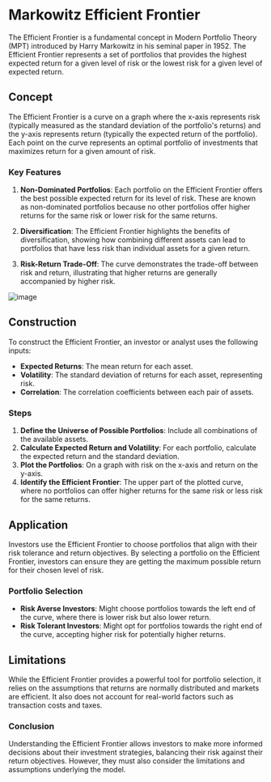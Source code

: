 # Markowitz Efficient Frontier

The Efficient Frontier is a fundamental concept in Modern Portfolio Theory (MPT) introduced by Harry Markowitz in his seminal paper in 1952. The Efficient Frontier represents a set of portfolios that provides the highest expected return for a given level of risk or the lowest risk for a given level of expected return.

## Concept

The Efficient Frontier is a curve on a graph where the x-axis represents risk (typically measured as the standard deviation of the portfolio's returns) and the y-axis represents return (typically the expected return of the portfolio). Each point on the curve represents an optimal portfolio of investments that maximizes return for a given amount of risk.

### Key Features

1. **Non-Dominated Portfolios**: Each portfolio on the Efficient Frontier offers the best possible expected return for its level of risk. These are known as non-dominated portfolios because no other portfolios offer higher returns for the same risk or lower risk for the same returns.

2. **Diversification**: The Efficient Frontier highlights the benefits of diversification, showing how combining different assets can lead to portfolios that have less risk than individual assets for a given return.

3. **Risk-Return Trade-Off**: The curve demonstrates the trade-off between risk and return, illustrating that higher returns are generally accompanied by higher risk.

![image](https://www.google.com/url?sa=i&url=https%3A%2F%2Fikeikokwu.com%2F2012%2F04%2F09%2Fthe-efficient-frontier%2F&psig=AOvVaw0ZSkwsXfQ-8oLS4hhf317T&ust=1713976898445000&source=images&cd=vfe&opi=89978449&ved=0CBIQjRxqFwoTCPjur9Tj2IUDFQAAAAAdAAAAABAJ)

## Construction

To construct the Efficient Frontier, an investor or analyst uses the following inputs:

- **Expected Returns**: The mean return for each asset.
- **Volatility**: The standard deviation of returns for each asset, representing risk.
- **Correlation**: The correlation coefficients between each pair of assets.

### Steps

1. **Define the Universe of Possible Portfolios**: Include all combinations of the available assets.
2. **Calculate Expected Return and Volatility**: For each portfolio, calculate the expected return and the standard deviation.
3. **Plot the Portfolios**: On a graph with risk on the x-axis and return on the y-axis.
4. **Identify the Efficient Frontier**: The upper part of the plotted curve, where no portfolios can offer higher returns for the same risk or less risk for the same returns.

## Application

Investors use the Efficient Frontier to choose portfolios that align with their risk tolerance and return objectives. By selecting a portfolio on the Efficient Frontier, investors can ensure they are getting the maximum possible return for their chosen level of risk.

### Portfolio Selection

- **Risk Averse Investors**: Might choose portfolios towards the left end of the curve, where there is lower risk but also lower return.
- **Risk Tolerant Investors**: Might opt for portfolios towards the right end of the curve, accepting higher risk for potentially higher returns.

## Limitations

While the Efficient Frontier provides a powerful tool for portfolio selection, it relies on the assumptions that returns are normally distributed and markets are efficient. It also does not account for real-world factors such as transaction costs and taxes.

### Conclusion

Understanding the Efficient Frontier allows investors to make more informed decisions about their investment strategies, balancing their risk against their return objectives. However, they must also consider the limitations and assumptions underlying the model.
